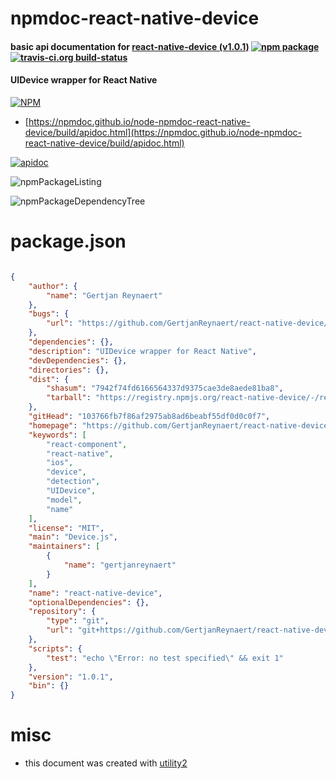 # npmdoc-react-native-device

#### basic api documentation for  [react-native-device (v1.0.1)](https://github.com/GertjanReynaert/react-native-device#readme)  [![npm package](https://img.shields.io/npm/v/npmdoc-react-native-device.svg?style=flat-square)](https://www.npmjs.org/package/npmdoc-react-native-device) [![travis-ci.org build-status](https://api.travis-ci.org/npmdoc/node-npmdoc-react-native-device.svg)](https://travis-ci.org/npmdoc/node-npmdoc-react-native-device)

#### UIDevice wrapper for React Native

[![NPM](https://nodei.co/npm/react-native-device.png?downloads=true&downloadRank=true&stars=true)](https://www.npmjs.com/package/react-native-device)

- [https://npmdoc.github.io/node-npmdoc-react-native-device/build/apidoc.html](https://npmdoc.github.io/node-npmdoc-react-native-device/build/apidoc.html)

[![apidoc](https://npmdoc.github.io/node-npmdoc-react-native-device/build/screenCapture.buildCi.browser.%252Ftmp%252Fbuild%252Fapidoc.html.png)](https://npmdoc.github.io/node-npmdoc-react-native-device/build/apidoc.html)

![npmPackageListing](https://npmdoc.github.io/node-npmdoc-react-native-device/build/screenCapture.npmPackageListing.svg)

![npmPackageDependencyTree](https://npmdoc.github.io/node-npmdoc-react-native-device/build/screenCapture.npmPackageDependencyTree.svg)



# package.json

```json

{
    "author": {
        "name": "Gertjan Reynaert"
    },
    "bugs": {
        "url": "https://github.com/GertjanReynaert/react-native-device/issues"
    },
    "dependencies": {},
    "description": "UIDevice wrapper for React Native",
    "devDependencies": {},
    "directories": {},
    "dist": {
        "shasum": "7942f74fd6166564337d9375cae3de8aede81ba8",
        "tarball": "https://registry.npmjs.org/react-native-device/-/react-native-device-1.0.1.tgz"
    },
    "gitHead": "103766fb7f86af2975ab8ad6beabf55df0d0c0f7",
    "homepage": "https://github.com/GertjanReynaert/react-native-device#readme",
    "keywords": [
        "react-component",
        "react-native",
        "ios",
        "device",
        "detection",
        "UIDevice",
        "model",
        "name"
    ],
    "license": "MIT",
    "main": "Device.js",
    "maintainers": [
        {
            "name": "gertjanreynaert"
        }
    ],
    "name": "react-native-device",
    "optionalDependencies": {},
    "repository": {
        "type": "git",
        "url": "git+https://github.com/GertjanReynaert/react-native-device.git"
    },
    "scripts": {
        "test": "echo \"Error: no test specified\" && exit 1"
    },
    "version": "1.0.1",
    "bin": {}
}
```



# misc
- this document was created with [utility2](https://github.com/kaizhu256/node-utility2)
